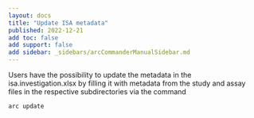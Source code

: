 ```yaml
---
layout: docs
title: "Update ISA metadata"
published: 2022-12-21
add toc: false
add support: false
add sidebar: _sidebars/arcCommanderManualSidebar.md
---
```


Users have the possibility to update the metadata in the isa.investigation.xlsx by filling it with metadata from the study and assay files in the respective subdirectories via the command

```bash
arc update
```

<!-- TODO 
Needs for explanation..
 -->
